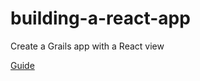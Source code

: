 # building-a-react-app
Create a Grails app with a React view

[Guide](https://guides.grails.org/building-a-react-app/guide/index.html)
